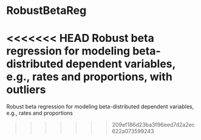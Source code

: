 # RobustBetaReg
<<<<<<< HEAD
Robust beta regression for modeling beta-distributed dependent variables, e.g., rates and proportions, with outliers 
=======
Robust beta regression for modeling beta-distributed dependent variables, e.g., rates and proportions
>>>>>>> 209ef186d23ba3f96eed7d2a2ec622a073599243
